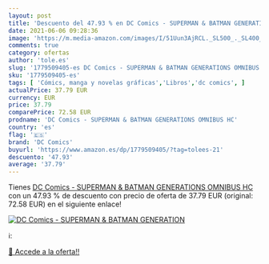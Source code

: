 ```yaml
---
layout: post
title: 'Descuento del 47.93 % en DC Comics - SUPERMAN & BATMAN GENERATION'
date: 2021-06-06 09:28:36
image: 'https://m.media-amazon.com/images/I/51Uun3AjRCL._SL500_._SL400_.jpg'
comments: true
category: ofertas
author: 'tole.es'
slug: '1779509405-es DC Comics - SUPERMAN & BATMAN GENERATIONS OMNIBUS HC'
sku: '1779509405-es'
tags: [ 'Cómics, manga y novelas gráficas','Libros','dc comics', ]
actualPrice: 37.79 EUR
currency: EUR
price: 37.79
comparePrice: 72.58 EUR
prodname: 'DC Comics - SUPERMAN & BATMAN GENERATIONS OMNIBUS HC'
country: 'es'
flag: '🇪🇸'
brand: 'DC Comics'
buyurl: 'https://www.amazon.es/dp/1779509405/?tag=tolees-21'
descuento: '47.93'
average: '37.79'
---
```


Tienes [DC Comics - SUPERMAN & BATMAN GENERATIONS OMNIBUS HC](https://www.amazon.es/dp/1779509405/?tag=tolees-21) con un 47.93 % de descuento con precio de oferta de 37.79 EUR (original: 72.58 EUR) en el siguiente enlace!

[![DC Comics - SUPERMAN & BATMAN GENERATION](https://m.media-amazon.com/images/I/51Uun3AjRCL._SL500_._SL400_.jpg)](https://www.amazon.es/dp/1779509405/?tag=tolees-21)

ℹ️:


[🛒 Accede a la oferta!!](https://www.amazon.es/dp/1779509405/?tag=tolees-21)
